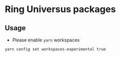 # Ring Universus packages

## Usage

- Please enable `yarn` workspaces

```shell
yarn config set workspaces-experimental true
```
